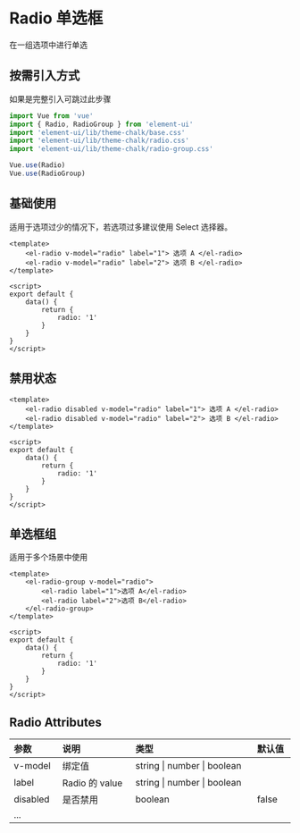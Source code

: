 <script setup>
import Demo1 from "./radio/Demo1.vue"
import Demo2 from "./radio/Demo2.vue"
import Demo3 from "./radio/Demo3.vue"
import { loginRead } from '@/utils/login-read'

loginRead('u10015')
</script>

# <AppCode code="139" /> Radio 单选框

<ClientOnly><AppRead code="u10015" /></ClientOnly>

在一组选项中进行单选

## 按需引入方式

如果是完整引入可跳过此步骤

```javascript
import Vue from 'vue'
import { Radio, RadioGroup } from 'element-ui'
import 'element-ui/lib/theme-chalk/base.css'
import 'element-ui/lib/theme-chalk/radio.css'
import 'element-ui/lib/theme-chalk/radio-group.css'

Vue.use(Radio)
Vue.use(RadioGroup)
```

## 基础使用

适用于选项过少的情况下，若选项过多建议使用 Select 选择器。

```vue
<template>
    <el-radio v-model="radio" label="1"> 选项 A </el-radio>
    <el-radio v-model="radio" label="2"> 选项 B </el-radio>
</template>

<script>
export default {
    data() {
        return {
            radio: '1'
        }
    }
}
</script>
```

<AppCardBlank>
    <Demo1 />
</AppCardBlank>

## 禁用状态

```vue
<template>
    <el-radio disabled v-model="radio" label="1"> 选项 A </el-radio>
    <el-radio disabled v-model="radio" label="2"> 选项 B </el-radio>
</template>

<script>
export default {
    data() {
        return {
            radio: '1'
        }
    }
}
</script>
```

<AppCardBlank>
    <Demo2 />
</AppCardBlank>

## 单选框组

适用于多个场景中使用

```vue
<template>
    <el-radio-group v-model="radio">
        <el-radio label="1">选项 A</el-radio>
        <el-radio label="2">选项 B</el-radio>
    </el-radio-group>
</template>

<script>
export default {
    data() {
        return {
            radio: '1'
        }
    }
}
</script>
```

<AppCardBlank>
    <Demo3 />
</AppCardBlank>

## Radio Attributes

<table border="0" cellspacing="0" cellpadding="0" width="100%" style="display:table;text-align:left;">
    <thead>
        <tr>
            <th>参数</th>
            <th>说明</th>
            <th>类型</th>
            <th>默认值</th>
        </tr>
    </thead>
    <tbody>
        <tr>
            <td>v-model</td>
            <td>绑定值</td>
            <td>string | number | boolean</td>
            <td></td>
        </tr>
        <tr>
            <td>label</td>
            <td>Radio 的 value</td>
            <td>string | number | boolean</td>
            <td></td>
        </tr>
        <tr>
            <td>disabled</td>
            <td>是否禁用</td>
            <td>boolean</td>
            <td>false</td>
        </tr>
        <tr>
            <td>...</td>
            <td></td>
            <td></td>
            <td></td>
        </tr>
    </tbody>
</table>

<AppComment />